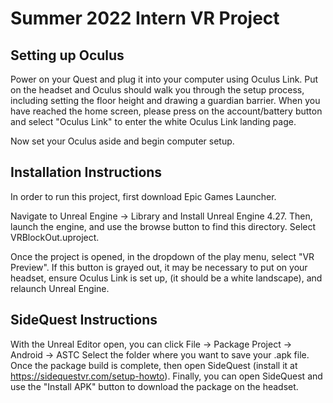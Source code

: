 # Summer 2022 Intern VR Project

## Setting up Oculus
Power on your Quest and plug it into your computer using Oculus Link. 
Put on the headset and Oculus should walk you through the setup process, 
including setting the floor height and drawing a guardian barrier.
When you have reached the home screen, please press on the account/battery button
and select "Oculus Link" to enter the white Oculus Link landing page.


Now set your Oculus aside and begin computer setup.

## Installation Instructions
In order to run this project, first download Epic Games Launcher.


Navigate to Unreal Engine -> Library and Install Unreal Engine 4.27.
Then, launch the engine, and use the browse button to find this directory. Select VRBlockOut.uproject.

Once the project is opened, in the dropdown of the play menu, select "VR Preview". 
If this button is grayed out, it may be necessary to put on your headset, ensure Oculus Link is set up,
(it should be a white landscape), and relaunch Unreal Engine.

## SideQuest Instructions
With the Unreal Editor open, you can click File -> Package Project -> Android -> ASTC
Select the folder where you want to save your .apk file. Once the package build is complete, then 
open SideQuest (install it at https://sidequestvr.com/setup-howto).
Finally, you can open SideQuest and use the "Install APK" button to download the package on the headset.
